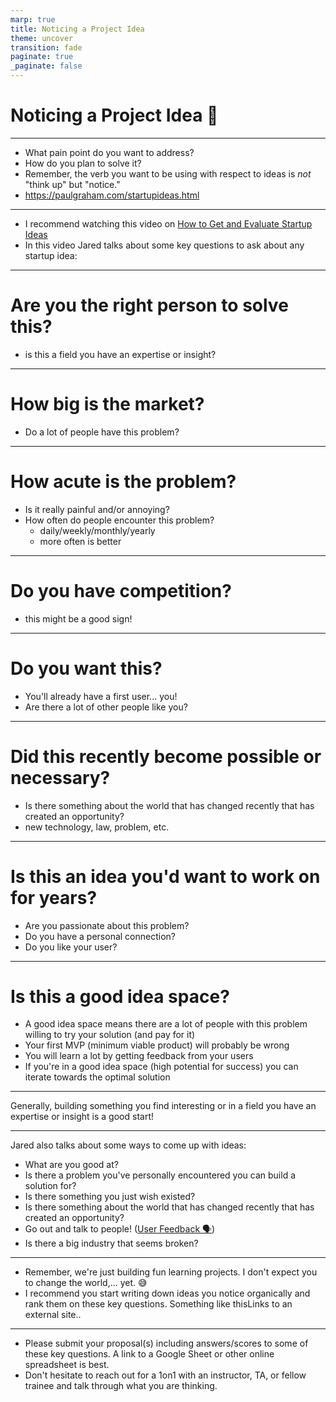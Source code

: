 ```yaml
---
marp: true
title: Noticing a Project Idea
theme: uncover
transition: fade
paginate: true
_paginate: false
---
```


# Noticing a Project Idea 🤔

---

- What pain point do you want to address?
- How do you plan to solve it?
- Remember, the verb you want to be using with respect to ideas is *not* "think up" but "notice."
- https://paulgraham.com/startupideas.html

---

- I recommend watching this video on [How to Get and Evaluate Startup Ideas](https://www.youtube.com/watch?v=Th8JoIan4dg)
- In this video Jared talks about some key questions to ask about any startup idea:

---

# Are you the right person to solve this?
- is this a field you have an expertise or insight?

---

# How big is the market?
- Do a lot of people have this problem?

---

# How acute is the problem?
- Is it really painful and/or annoying?
- How often do people encounter this problem?
    - daily/weekly/monthly/yearly
    - more often is better

---

# Do you have competition?
- this might be a good sign!

---
# Do you want this?
- You'll already have a first user... you!
- Are there a lot of other people like you?

---

# Did this recently become possible or necessary?
- Is there something about the world that has changed recently that has created an opportunity?
- new technology, law, problem, etc.

---
# Is this an idea you'd want to work on for years?
- Are you passionate about this problem?
- Do you have a personal connection?
- Do you like your user?

---

# Is this a good idea space?
- A good idea space means there are a lot of people with this problem willing to try your solution (and pay for it)
- Your first MVP (minimum viable product) will probably be wrong
- You will learn a lot by getting feedback from your users
- If you're in a good idea space (high potential for success) you can iterate towards the optimal solution

---

Generally, building something you find interesting or in a field you have an expertise or insight is a good start!

---

Jared also talks about some ways to come up with ideas:

- What are you good at?
- Is there a problem you've personally encountered you can build a solution for?
- Is there something you just wish existed?
- Is there something about the world that has changed recently that has created an opportunity?
- Go out and talk to people! ([User Feedback 🗣️](https://github.com/DPI-WE/user-feedback))
- Is there a big industry that seems broken?

---

- Remember, we're just building fun learning projects. I don't expect you to change the world,... yet. 😅
- I recommend you start writing down ideas you notice organically and rank them on these key questions. Something like thisLinks to an external site..

---

- Please submit your proposal(s) including answers/scores to some of these key questions. A link to a Google Sheet or other online spreadsheet is best.
- Don't hesitate to reach out for a 1on1 with an instructor, TA, or fellow trainee and talk through what you are thinking.